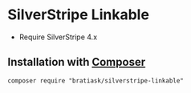# SilverStripe Linkable

* Require SilverStripe 4.x

## Installation with [Composer](https://getcomposer.org)

```
composer require "bratiask/silverstripe-linkable"
```